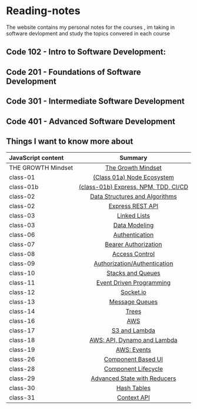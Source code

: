 # Reading-notes

The website contains my personal notes for the courses , im taking in software devlopment and study the topics convered in each course

## Code 102 - Intro to Software Development:

## Code 201 - Foundations of Software Development

## Code 301 - Intermediate Software Development

## Code 401 - Advanced Software Development

## Things I want to know more about

| JavaScript content     | Summary 
| :---        |    :----:
|THE GROWTH Mindset   | [The Growth Mindset](/growth.md)
|class-01     | [(Class 01a) Node Ecosystem](./class01/class01a.md)
|class-01b    | [(class-01b) Express, NPM, TDD, CI/CD](./class01/class01b.md)
|class-02    | [Data Structures and Algorithms](./class02/Data%20Structures%20and%20Algorithms.md)
|class-02    | [Express REST API](./class02/Express%20REST%20API.md)
|class-03    | [Linked Lists](./class03/Linked%20Lists.md)
|class-03    | [Data Modeling](./class03/Data%20Modeling.md)
|class-06    | [Authentication](./Authentication.md)
|class-07    | [Bearer Authorization](./Bearer%20Authorization.md)
|class-08    | [Access Control](./Class%2008/Access%20Control%20.md)
|class-09    | [Authorization/Authentication](./class%2009/Authorization/Authentication.md)
|class-10    | [Stacks and Queues](./class%2010/Stacks%20and%20Queues.md)
|class-11    | [Event Driven Programming](./class%2011/Event%20Driven%20Programming.md)
|class-12    | [Socket.io](./class%2012/Socket.io.md)
|class-13    | [Message Queues](./class%2013/Message%20Queues.md)
|class-14    | [Trees](./class%2014/Trees.md)
|class-16    | [AWS](./class%2016/AWS.md)
|class-17    | [S3 and Lambda](./class%2017/AWS%3A%20S3%20and%20Lambda.md)
|class-18    | [AWS: API, Dynamo and Lambda](./class%2018/%20AWS%3A%20API%2C%20Dynamo%20and%20Lambda.md)
|class-19    | [AWS: Events](./class%2019/AWS%3A%20Events.md)
|class-26    | [Component Based UI](./class%2026/Component%20Based%20UI.md)
|class-28    | [Component Lifecycle](./class%2028/Component%20Lifecycle.md)
|class-29    | [Advanced State with Reducers](./class%2029/Advanced%20State%20with%20Reducers.md)
|class-30    | [Hash Tables](./class%2030/Hash-Tables.md)
|class-31    | [Context API](./class%2031/Context%20API.md)
